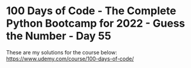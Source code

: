 # 100 Days of Code - The Complete Python Bootcamp for 2022 - Guess the Number - Day 55

These are my solutions for the course below:<br>
https://www.udemy.com/course/100-days-of-code/